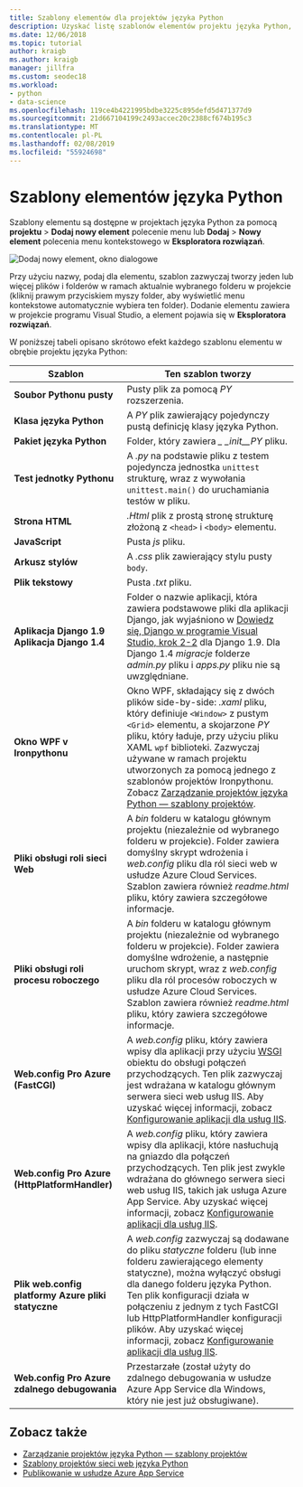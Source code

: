 ```yaml
---
title: Szablony elementów dla projektów języka Python
description: Uzyskać listę szablonów elementów projektu języka Python, które są dostępne za pośrednictwem Dodaj > Nowy element okna dialogowego, w programie Visual Studio.
ms.date: 12/06/2018
ms.topic: tutorial
author: kraigb
ms.author: kraigb
manager: jillfra
ms.custom: seodec18
ms.workload:
- python
- data-science
ms.openlocfilehash: 119ce4b4221995bdbe3225c895defd5d471377d9
ms.sourcegitcommit: 21d667104199c2493accec20c2388cf674b195c3
ms.translationtype: MT
ms.contentlocale: pl-PL
ms.lasthandoff: 02/08/2019
ms.locfileid: "55924698"
---
```

# <a name="python-item-templates"></a>Szablony elementów języka Python

Szablony elementu są dostępne w projektach języka Python za pomocą **projektu** > **Dodaj nowy element** polecenie menu lub **Dodaj**  >  **Nowy element** polecenia menu kontekstowego w **Eksploratora rozwiązań**.

![Dodaj nowy element, okno dialogowe](media/project-item-templates.png)

Przy użyciu nazwy, podaj dla elementu, szablon zazwyczaj tworzy jeden lub więcej plików i folderów w ramach aktualnie wybranego folderu w projekcie (kliknij prawym przyciskiem myszy folder, aby wyświetlić menu kontekstowe automatycznie wybiera ten folder). Dodanie elementu zawiera w projekcie programu Visual Studio, a element pojawia się w **Eksploratora rozwiązań**.

W poniższej tabeli opisano skrótowo efekt każdego szablonu elementu w obrębie projektu języka Python:

| Szablon | Ten szablon tworzy |
| --- | --- |
| **Soubor Pythonu pusty** | Pusty plik za pomocą *PY* rozszerzenia. |
| **Klasa języka Python** | A *PY* plik zawierający pojedynczy pustą definicję klasy języka Python. |
| **Pakiet języka Python** | Folder, który zawiera  *\_ \_init\_\_PY* pliku. |
| **Test jednotky Pythonu** | A *.py* na podstawie pliku z testem pojedyncza jednostka `unittest` strukturę, wraz z wywołania `unittest.main()` do uruchamiania testów w pliku. |
| **Strona HTML** | *.Html* plik z prostą stronę strukturę złożoną z `<head>` i `<body>` elementu. |
| **JavaScript** | Pusta *js* pliku. |
| **Arkusz stylów** | A *.css* plik zawierający stylu pusty `body`. |
| **Plik tekstowy** | Pusta *.txt* pliku. |
| **Aplikacja Django 1.9**<br/>**Aplikacja Django 1.4** | Folder o nazwie aplikacji, która zawiera podstawowe pliki dla aplikacji Django, jak wyjaśniono w [Dowiedz się, Django w programie Visual Studio, krok 2-2](learn-django-in-visual-studio-step-02-create-an-app.md#step-2-1-create-an-app-with-a-default-structure) dla Django 1.9. Dla Django 1.4 *migracje* folderze *admin.py* pliku i *apps.py* pliku nie są uwzględniane. |
| **Okno WPF v Ironpythonu** | Okno WPF, składający się z dwóch plików side-by-side: *.xaml* pliku, który definiuje `<Window>` z pustym `<Grid>` elementu, a skojarzone *PY* pliku, który ładuje, przy użyciu pliku XAML `wpf` biblioteki. Zazwyczaj używane w ramach projektu utworzonych za pomocą jednego z szablonów projektów Ironpythonu. Zobacz [Zarządzanie projektów języka Python — szablony projektów](managing-python-projects-in-visual-studio.md#project-templates). |
| **Pliki obsługi roli sieci Web** | A *bin* folderu w katalogu głównym projektu (niezależnie od wybranego folderu w projekcie). Folder zawiera domyślny skrypt wdrożenia i *web.config* pliku dla ról sieci web w usłudze Azure Cloud Services. Szablon zawiera również *readme.html* pliku, który zawiera szczegółowe informacje. |
| **Pliki obsługi roli procesu roboczego** | A *bin* folderu w katalogu głównym projektu (niezależnie od wybranego folderu w projekcie). Folder zawiera domyślne wdrożenie, a następnie uruchom skrypt, wraz z *web.config* pliku dla ról procesów roboczych w usłudze Azure Cloud Services. Szablon zawiera również *readme.html* pliku, który zawiera szczegółowe informacje. |
| **Web.config Pro Azure (FastCGI)** | A *web.config* pliku, który zawiera wpisy dla aplikacji przy użyciu [WSGI](https://wsgi.readthedocs.io/en/latest/) obiektu do obsługi połączeń przychodzących. Ten plik zazwyczaj jest wdrażana w katalogu głównym serwera sieci web usług IIS. Aby uzyskać więcej informacji, zobacz [Konfigurowanie aplikacji dla usług IIS](configure-web-apps-for-iis-windows.md). |
| **Web.config Pro Azure (HttpPlatformHandler)** | A *web.config* pliku, który zawiera wpisy dla aplikacji, które nasłuchują na gniazdo dla połączeń przychodzących. Ten plik jest zwykle wdrażana do głównego serwera sieci web usług IIS, takich jak usługa Azure App Service. Aby uzyskać więcej informacji, zobacz [Konfigurowanie aplikacji dla usług IIS](configure-web-apps-for-iis-windows.md). |
| **Plik web.config platformy Azure pliki statyczne** | A *web.config* zazwyczaj są dodawane do pliku *statyczne* folderu (lub inne folderu zawierającego elementy statyczne), można wyłączyć obsługi dla danego folderu języka Python. Ten plik konfiguracji działa w połączeniu z jednym z tych FastCGI lub HttpPlatformHandler konfiguracji plików. Aby uzyskać więcej informacji, zobacz [Konfigurowanie aplikacji dla usług IIS](configure-web-apps-for-iis-windows.md). |
| **Web.config Pro Azure zdalnego debugowania** | Przestarzałe (został użyty do zdalnego debugowania w usłudze Azure App Service dla Windows, który nie jest już obsługiwane). |

## <a name="see-also"></a>Zobacz także

- [Zarządzanie projektów języka Python — szablony projektów](managing-python-projects-in-visual-studio.md#project-templates)
- [Szablony projektów sieci web języka Python](python-web-application-project-templates.md)
- [Publikowanie w usłudze Azure App Service](publishing-python-web-applications-to-azure-from-visual-studio.md)
